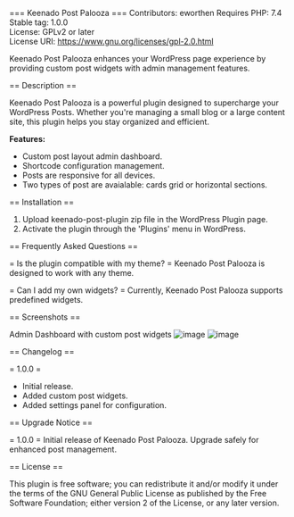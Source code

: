 === Keenado Post Palooza ===
Contributors: eworthen 
Requires PHP: 7.4  
Stable tag: 1.0.0  
License: GPLv2 or later  
License URI: https://www.gnu.org/licenses/gpl-2.0.html  

Keenado Post Palooza enhances your WordPress page experience by providing custom post widgets with admin management features.

== Description ==

Keenado Post Palooza is a powerful plugin designed to supercharge your WordPress Posts. Whether you're managing a small blog or a large content site, this plugin helps you stay organized and efficient.

**Features:**
- Custom post layout admin dashboard.
- Shortcode configuration management.
- Posts are responsive for all devices.
- Two types of post are avaialable: cards grid or horizontal sections. 

== Installation ==

1. Upload keenado-post-plugin zip file in the WordPress Plugin page.
2. Activate the plugin through the 'Plugins' menu in WordPress.

== Frequently Asked Questions ==

= Is the plugin compatible with my theme? =
Keenado Post Palooza is designed to work with any theme.

= Can I add my own widgets? =
Currently, Keenado Post Palooza supports predefined widgets.

== Screenshots ==

Admin Dashboard with custom post widgets
![image](https://github.com/user-attachments/assets/cbb41bcc-f39f-4dfa-9523-8283eded0972)
![image](https://github.com/user-attachments/assets/2cdd1c79-3360-45d0-83dd-f097756a8e3d)

== Changelog ==

= 1.0.0 =
* Initial release.
* Added custom post widgets.
* Added settings panel for configuration.

== Upgrade Notice ==

= 1.0.0 =
Initial release of Keenado Post Palooza. Upgrade safely for enhanced post management.

== License ==

This plugin is free software; you can redistribute it and/or modify it under the terms of the GNU General Public License as published by the Free Software Foundation; either version 2 of the License, or any later version.


